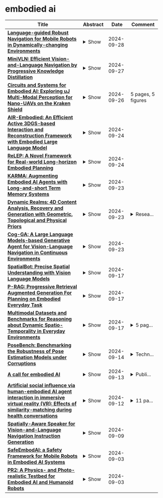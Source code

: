 # embodied ai

| **Title** | **Abstract** | **Date** | **Comment** |
| --- | --- | --- | --- |
| **[Language-guided Robust Navigation for Mobile Robots in Dynamically-changing Environments](http://arxiv.org/abs/2409.19459v1)** | <details><summary>Show</summary><p>In this paper, we develop an embodied AI system for human-in-the-loop navigation with a wheeled mobile robot. We propose a direct yet effective method of monitoring the robot's current plan to detect changes in the environment that impact the intended trajectory of the robot significantly and then query a human for feedback. We also develop a means to parse human feedback expressed in natural language into local navigation waypoints and integrate it into a global planning system, by leveraging a map of semantic features and an aligned obstacle map. Extensive testing in simulation and physical hardware experiments with a resource-constrained wheeled robot tasked to navigate in a real-world environment validate the efficacy and robustness of our method. This work can support applications like precision agriculture and construction, where persistent monitoring of the environment provides a human with information about the environment state.</p></details> | 2024-09-28 |  |
| **[MiniVLN: Efficient Vision-and-Language Navigation by Progressive Knowledge Distillation](http://arxiv.org/abs/2409.18800v1)** | <details><summary>Show</summary><p>In recent years, Embodied Artificial Intelligence (Embodied AI) has advanced rapidly, yet the increasing size of models conflicts with the limited computational capabilities of Embodied AI platforms. To address this challenge, we aim to achieve both high model performance and practical deployability. Specifically, we focus on Vision-and-Language Navigation (VLN), a core task in Embodied AI. This paper introduces a two-stage knowledge distillation framework, producing a student model, MiniVLN, and showcasing the significant potential of distillation techniques in developing lightweight models. The proposed method aims to capture fine-grained knowledge during the pretraining phase and navigation-specific knowledge during the fine-tuning phase. Our findings indicate that the two-stage distillation approach is more effective in narrowing the performance gap between the teacher model and the student model compared to single-stage distillation. On the public R2R and REVERIE benchmarks, MiniVLN achieves performance on par with the teacher model while having only about 12% of the teacher model's parameter count.</p></details> | 2024-09-27 |  |
| **[Circuits and Systems for Embodied AI: Exploring uJ Multi-Modal Perception for Nano-UAVs on the Kraken Shield](http://arxiv.org/abs/2410.09054v1)** | <details><summary>Show</summary><p>Embodied artificial intelligence (AI) requires pushing complex multi-modal models to the extreme edge for time-constrained tasks such as autonomous navigation of robots and vehicles. On small form-factor devices, e.g., nano-sized unmanned aerial vehicles (UAVs), such challenges are exacerbated by stringent constraints on energy efficiency and weight. In this paper, we explore embodied multi-modal AI-based perception for Nano-UAVs with the Kraken shield, a 7g multi-sensor (frame-based and event-based imagers) board based on Kraken, a 22 nm SoC featuring multiple acceleration engines for multi-modal event and frame-based inference based on spiking (SNN) and ternary (TNN) neural networks, respectively. Kraken can execute SNN real-time inference for depth estimation at 1.02k inf/s, 18 {\mu}J/inf, TNN real-time inference for object classification at 10k inf/s, 6 {\mu}J/inf, and real-time inference for obstacle avoidance at 221 frame/s, 750 {\mu}J/inf.</p></details> | 2024-09-26 | 5 pages, 5 figures |
| **[AIR-Embodied: An Efficient Active 3DGS-based Interaction and Reconstruction Framework with Embodied Large Language Model](http://arxiv.org/abs/2409.16019v1)** | <details><summary>Show</summary><p>Recent advancements in 3D reconstruction and neural rendering have enhanced the creation of high-quality digital assets, yet existing methods struggle to generalize across varying object shapes, textures, and occlusions. While Next Best View (NBV) planning and Learning-based approaches offer solutions, they are often limited by predefined criteria and fail to manage occlusions with human-like common sense. To address these problems, we present AIR-Embodied, a novel framework that integrates embodied AI agents with large-scale pretrained multi-modal language models to improve active 3DGS reconstruction. AIR-Embodied utilizes a three-stage process: understanding the current reconstruction state via multi-modal prompts, planning tasks with viewpoint selection and interactive actions, and employing closed-loop reasoning to ensure accurate execution. The agent dynamically refines its actions based on discrepancies between the planned and actual outcomes. Experimental evaluations across virtual and real-world environments demonstrate that AIR-Embodied significantly enhances reconstruction efficiency and quality, providing a robust solution to challenges in active 3D reconstruction.</p></details> | 2024-09-24 |  |
| **[ReLEP: A Novel Framework for Real-world Long-horizon Embodied Planning](http://arxiv.org/abs/2409.15658v1)** | <details><summary>Show</summary><p>Real-world long-horizon embodied planning underpins embodied AI. To accomplish long-horizon tasks, agents need to decompose abstract instructions into detailed steps. Prior works mostly rely on GPT-4V for task decomposition into predefined actions, which limits task diversity due to GPT-4V's finite understanding of larger skillsets. Therefore, we present ReLEP, a groundbreaking framework for Real world Long-horizon Embodied Planning, which can accomplish a wide range of daily tasks. At its core lies a fine-tuned large vision language model that formulates plans as sequences of skill functions according to input instruction and scene image. These functions are selected from a carefully designed skill library. ReLEP is also equipped with a Memory module for plan and status recall, and a Robot Configuration module for versatility across robot types. In addition, we propose a semi-automatic data generation pipeline to tackle dataset scarcity. Real-world off-line experiments across eight daily embodied tasks demonstrate that ReLEP is able to accomplish long-horizon embodied tasks and outperforms other state-of-the-art baseline methods.</p></details> | 2024-09-24 |  |
| **[KARMA: Augmenting Embodied AI Agents with Long-and-short Term Memory Systems](http://arxiv.org/abs/2409.14908v1)** | <details><summary>Show</summary><p>Embodied AI agents responsible for executing interconnected, long-sequence household tasks often face difficulties with in-context memory, leading to inefficiencies and errors in task execution. To address this issue, we introduce KARMA, an innovative memory system that integrates long-term and short-term memory modules, enhancing large language models (LLMs) for planning in embodied agents through memory-augmented prompting. KARMA distinguishes between long-term and short-term memory, with long-term memory capturing comprehensive 3D scene graphs as representations of the environment, while short-term memory dynamically records changes in objects' positions and states. This dual-memory structure allows agents to retrieve relevant past scene experiences, thereby improving the accuracy and efficiency of task planning. Short-term memory employs strategies for effective and adaptive memory replacement, ensuring the retention of critical information while discarding less pertinent data. Compared to state-of-the-art embodied agents enhanced with memory, our memory-augmented embodied AI agent improves success rates by 1.3x and 2.3x in Composite Tasks and Complex Tasks within the AI2-THOR simulator, respectively, and enhances task execution efficiency by 3.4x and 62.7x. Furthermore, we demonstrate that KARMA's plug-and-play capability allows for seamless deployment on real-world robotic systems, such as mobile manipulation platforms.Through this plug-and-play memory system, KARMA significantly enhances the ability of embodied agents to generate coherent and contextually appropriate plans, making the execution of complex household tasks more efficient. The experimental videos from the work can be found at https://youtu.be/4BT7fnw9ehs.</p></details> | 2024-09-23 |  |
| **[Dynamic Realms: 4D Content Analysis, Recovery and Generation with Geometric, Topological and Physical Priors](http://arxiv.org/abs/2409.14692v1)** | <details><summary>Show</summary><p>My research focuses on the analysis, recovery, and generation of 4D content, where 4D includes three spatial dimensions (x, y, z) and a temporal dimension t, such as shape and motion. This focus goes beyond static objects to include dynamic changes over time, providing a comprehensive understanding of both spatial and temporal variations. These techniques are critical in applications like AR/VR, embodied AI, and robotics. My research aims to make 4D content generation more efficient, accessible, and higher in quality by incorporating geometric, topological, and physical priors. I also aim to develop effective methods for 4D content recovery and analysis using these priors.</p></details> | 2024-09-23 | <details><summary>Resea...</summary><p>Research Summary - DC</p></details> |
| **[Cog-GA: A Large Language Models-based Generative Agent for Vision-Language Navigation in Continuous Environments](http://arxiv.org/abs/2409.02522v2)** | <details><summary>Show</summary><p>Vision Language Navigation in Continuous Environments (VLN-CE) represents a frontier in embodied AI, demanding agents to navigate freely in unbounded 3D spaces solely guided by natural language instructions. This task introduces distinct challenges in multimodal comprehension, spatial reasoning, and decision-making. To address these challenges, we introduce Cog-GA, a generative agent founded on large language models (LLMs) tailored for VLN-CE tasks. Cog-GA employs a dual-pronged strategy to emulate human-like cognitive processes. Firstly, it constructs a cognitive map, integrating temporal, spatial, and semantic elements, thereby facilitating the development of spatial memory within LLMs. Secondly, Cog-GA employs a predictive mechanism for waypoints, strategically optimizing the exploration trajectory to maximize navigational efficiency. Each waypoint is accompanied by a dual-channel scene description, categorizing environmental cues into 'what' and 'where' streams as the brain. This segregation enhances the agent's attentional focus, enabling it to discern pertinent spatial information for navigation. A reflective mechanism complements these strategies by capturing feedback from prior navigation experiences, facilitating continual learning and adaptive replanning. Extensive evaluations conducted on VLN-CE benchmarks validate Cog-GA's state-of-the-art performance and ability to simulate human-like navigation behaviors. This research significantly contributes to the development of strategic and interpretable VLN-CE agents.</p></details> | 2024-09-23 |  |
| **[SpatialBot: Precise Spatial Understanding with Vision Language Models](http://arxiv.org/abs/2406.13642v6)** | <details><summary>Show</summary><p>Vision Language Models (VLMs) have achieved impressive performance in 2D image understanding, however they are still struggling with spatial understanding which is the foundation of Embodied AI. In this paper, we propose SpatialBot for better spatial understanding by feeding both RGB and depth images. Additionally, we have constructed the SpatialQA dataset, which involves multi-level depth-related questions to train VLMs for depth understanding. Finally, we present SpatialBench to comprehensively evaluate VLMs' capabilities in spatial understanding at different levels. Extensive experiments on our spatial-understanding benchmark, general VLM benchmarks and Embodied AI tasks, demonstrate the remarkable improvements of SpatialBot trained on SpatialQA. The model, code and data are available at https://github.com/BAAI-DCAI/SpatialBot.</p></details> | 2024-09-17 |  |
| **[P-RAG: Progressive Retrieval Augmented Generation For Planning on Embodied Everyday Task](http://arxiv.org/abs/2409.11279v1)** | <details><summary>Show</summary><p>Embodied Everyday Task is a popular task in the embodied AI community, requiring agents to make a sequence of actions based on natural language instructions and visual observations. Traditional learning-based approaches face two challenges. Firstly, natural language instructions often lack explicit task planning. Secondly, extensive training is required to equip models with knowledge of the task environment. Previous works based on Large Language Model (LLM) either suffer from poor performance due to the lack of task-specific knowledge or rely on ground truth as few-shot samples. To address the above limitations, we propose a novel approach called Progressive Retrieval Augmented Generation (P-RAG), which not only effectively leverages the powerful language processing capabilities of LLMs but also progressively accumulates task-specific knowledge without ground-truth. Compared to the conventional RAG methods, which retrieve relevant information from the database in a one-shot manner to assist generation, P-RAG introduces an iterative approach to progressively update the database. In each iteration, P-RAG retrieves the latest database and obtains historical information from the previous interaction as experiential references for the current interaction. Moreover, we also introduce a more granular retrieval scheme that not only retrieves similar tasks but also incorporates retrieval of similar situations to provide more valuable reference experiences. Extensive experiments reveal that P-RAG achieves competitive results without utilizing ground truth and can even further improve performance through self-iterations.</p></details> | 2024-09-17 |  |
| **[Multimodal Datasets and Benchmarks for Reasoning about Dynamic Spatio-Temporality in Everyday Environments](http://arxiv.org/abs/2408.11347v2)** | <details><summary>Show</summary><p>We used a 3D simulator to create artificial video data with standardized annotations, aiming to aid in the development of Embodied AI. Our question answering (QA) dataset measures the extent to which a robot can understand human behavior and the environment in a home setting. Preliminary experiments suggest our dataset is useful in measuring AI's comprehension of daily life. \end{abstract}</p></details> | 2024-09-17 | <details><summary>5 pag...</summary><p>5 pages, 1 figure, 1 table, accepted in Embodied AI 2024 Workshop held in conjunction with CVPR 2024</p></details> |
| **[PoseBench: Benchmarking the Robustness of Pose Estimation Models under Corruptions](http://arxiv.org/abs/2406.14367v2)** | <details><summary>Show</summary><p>Pose estimation aims to accurately identify anatomical keypoints in humans and animals using monocular images, which is crucial for various applications such as human-machine interaction, embodied AI, and autonomous driving. While current models show promising results, they are typically trained and tested on clean data, potentially overlooking the corruption during real-world deployment and thus posing safety risks in practical scenarios. To address this issue, we introduce PoseBench, a comprehensive benchmark designed to evaluate the robustness of pose estimation models against real-world corruption. We evaluated 60 representative models, including top-down, bottom-up, heatmap-based, regression-based, and classification-based methods, across three datasets for human and animal pose estimation. Our evaluation involves 10 types of corruption in four categories: 1) blur and noise, 2) compression and color loss, 3) severe lighting, and 4) masks. Our findings reveal that state-of-the-art models are vulnerable to common real-world corruptions and exhibit distinct behaviors when tackling human and animal pose estimation tasks. To improve model robustness, we delve into various design considerations, including input resolution, pre-training datasets, backbone capacity, post-processing, and data augmentations. We hope that our benchmark will serve as a foundation for advancing research in robust pose estimation. The benchmark and source code will be released at https://xymsh.github.io/PoseBench</p></details> | 2024-09-14 | <details><summary>Techn...</summary><p>Technical report. Project page: https://xymsh.github.io/PoseBench/</p></details> |
| **[A call for embodied AI](http://arxiv.org/abs/2402.03824v4)** | <details><summary>Show</summary><p>We propose Embodied AI as the next fundamental step in the pursuit of Artificial General Intelligence, juxtaposing it against current AI advancements, particularly Large Language Models. We traverse the evolution of the embodiment concept across diverse fields - philosophy, psychology, neuroscience, and robotics - to highlight how EAI distinguishes itself from the classical paradigm of static learning. By broadening the scope of Embodied AI, we introduce a theoretical framework based on cognitive architectures, emphasizing perception, action, memory, and learning as essential components of an embodied agent. This framework is aligned with Friston's active inference principle, offering a comprehensive approach to EAI development. Despite the progress made in the field of AI, substantial challenges, such as the formulation of a novel AI learning theory and the innovation of advanced hardware, persist. Our discussion lays down a foundational guideline for future Embodied AI research. Highlighting the importance of creating Embodied AI agents capable of seamless communication, collaboration, and coexistence with humans and other intelligent entities within real-world environments, we aim to steer the AI community towards addressing the multifaceted challenges and seizing the opportunities that lie ahead in the quest for AGI.</p></details> | 2024-09-13 | <details><summary>Publi...</summary><p>Published in ICML 2024 Position paper track</p></details> |
| **[Artificial social influence via human-embodied AI agent interaction in immersive virtual reality (VR): Effects of similarity-matching during health conversations](http://arxiv.org/abs/2406.05486v2)** | <details><summary>Show</summary><p>Interactions with artificial intelligence (AI) based agents can positively influence human behavior and judgment. However, studies to date focus on text-based conversational agents (CA) with limited embodiment, restricting our understanding of how social influence principles, such as similarity, apply to AI agents (i.e., artificial social influence). We address this gap by leveraging the latest advances in AI (language models) and combining them with immersive virtual reality (VR). Specifically, we built VR-ECAs, or embodied conversational agents that can naturally converse with humans about health-related topics in a virtual environment. Then we manipulated interpersonal similarity via gender matching and examined its effects on biobehavioral (i.e., gaze), social (e.g., agent likeability), and behavioral outcomes (i.e., healthy snack selection). We found an interesting interaction effect between agent and participant gender on biobehavioral outcomes: discussing health with opposite-gender agents tended to enhance gaze duration, with the effect stronger for male participants compared to their female counterparts. A similar directional pattern was observed for healthy snack selection, though it was not statistically significant. In addition, female participants liked the VR-ECAs more than their male counterparts, regardless of the gender of the VR-ECAs. Finally, participants experienced greater presence while conversing with VR-embodied agents than chatting with text-only agents. Overall, our findings highlight embodiment as a crucial factor of influence of AI on human behavior, and our paradigm enables new experimental research at the intersection of social influence, human-AI communication, and immersive virtual reality (VR).</p></details> | 2024-09-12 | <details><summary>11 pa...</summary><p>11 pages, 4 figures, manuscript submitted to a journal</p></details> |
| **[Spatially-Aware Speaker for Vision-and-Language Navigation Instruction Generation](http://arxiv.org/abs/2409.05583v1)** | <details><summary>Show</summary><p>Embodied AI aims to develop robots that can \textit{understand} and execute human language instructions, as well as communicate in natural languages. On this front, we study the task of generating highly detailed navigational instructions for the embodied robots to follow. Although recent studies have demonstrated significant leaps in the generation of step-by-step instructions from sequences of images, the generated instructions lack variety in terms of their referral to objects and landmarks. Existing speaker models learn strategies to evade the evaluation metrics and obtain higher scores even for low-quality sentences. In this work, we propose SAS (Spatially-Aware Speaker), an instruction generator or \textit{Speaker} model that utilises both structural and semantic knowledge of the environment to produce richer instructions. For training, we employ a reward learning method in an adversarial setting to avoid systematic bias introduced by language evaluation metrics. Empirically, our method outperforms existing instruction generation models, evaluated using standard metrics. Our code is available at \url{https://github.com/gmuraleekrishna/SAS}.</p></details> | 2024-09-09 |  |
| **[SafeEmbodAI: a Safety Framework for Mobile Robots in Embodied AI Systems](http://arxiv.org/abs/2409.01630v1)** | <details><summary>Show</summary><p>Embodied AI systems, including AI-powered robots that autonomously interact with the physical world, stand to be significantly advanced by Large Language Models (LLMs), which enable robots to better understand complex language commands and perform advanced tasks with enhanced comprehension and adaptability, highlighting their potential to improve embodied AI capabilities. However, this advancement also introduces safety challenges, particularly in robotic navigation tasks. Improper safety management can lead to failures in complex environments and make the system vulnerable to malicious command injections, resulting in unsafe behaviours such as detours or collisions. To address these issues, we propose \textit{SafeEmbodAI}, a safety framework for integrating mobile robots into embodied AI systems. \textit{SafeEmbodAI} incorporates secure prompting, state management, and safety validation mechanisms to secure and assist LLMs in reasoning through multi-modal data and validating responses. We designed a metric to evaluate mission-oriented exploration, and evaluations in simulated environments demonstrate that our framework effectively mitigates threats from malicious commands and improves performance in various environment settings, ensuring the safety of embodied AI systems. Notably, In complex environments with mixed obstacles, our method demonstrates a significant performance increase of 267\% compared to the baseline in attack scenarios, highlighting its robustness in challenging conditions.</p></details> | 2024-09-03 |  |
| **[PR2: A Physics- and Photo-realistic Testbed for Embodied AI and Humanoid Robots](http://arxiv.org/abs/2409.01559v1)** | <details><summary>Show</summary><p>This paper presents the development of a Physics-realistic and Photo-\underline{r}ealistic humanoid robot testbed, PR2, to facilitate collaborative research between Embodied Artificial Intelligence (Embodied AI) and robotics. PR2 offers high-quality scene rendering and robot dynamic simulation, enabling (i) the creation of diverse scenes using various digital assets, (ii) the integration of advanced perception or foundation models, and (iii) the implementation of planning and control algorithms for dynamic humanoid robot behaviors based on environmental feedback. The beta version of PR2 has been deployed for the simulation track of a nationwide full-size humanoid robot competition for college students, attracting 137 teams and over 400 participants within four months. This competition covered traditional tasks in bipedal walking, as well as novel challenges in loco-manipulation and language-instruction-based object search, marking a first for public college robotics competitions. A retrospective analysis of the competition suggests that future events should emphasize the integration of locomotion with manipulation and perception. By making the PR2 testbed publicly available at https://github.com/pr2-humanoid/PR2-Platform, we aim to further advance education and training in humanoid robotics.</p></details> | 2024-09-03 |  |